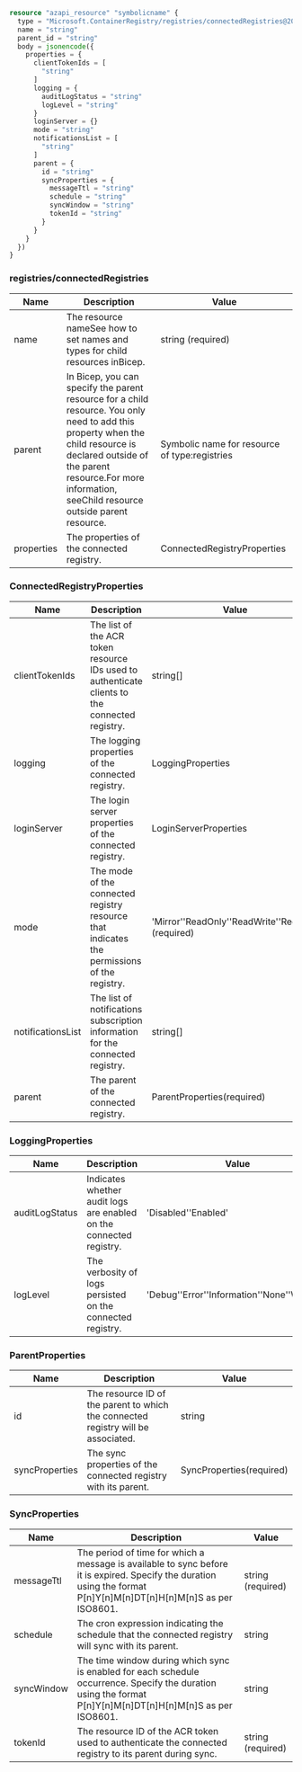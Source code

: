 ```terraform
resource "azapi_resource" "symbolicname" {
  type = "Microsoft.ContainerRegistry/registries/connectedRegistries@2023-01-01-preview"
  name = "string"
  parent_id = "string"
  body = jsonencode({
    properties = {
      clientTokenIds = [
        "string"
      ]
      logging = {
        auditLogStatus = "string"
        logLevel = "string"
      }
      loginServer = {}
      mode = "string"
      notificationsList = [
        "string"
      ]
      parent = {
        id = "string"
        syncProperties = {
          messageTtl = "string"
          schedule = "string"
          syncWindow = "string"
          tokenId = "string"
        }
      }
    }
  })
}

```

### registries/connectedRegistries

| Name | Description | Value |
|-|-|-|
| name | The resource nameSee how to set names and types for child resources inBicep. | string (required) |
| parent | In Bicep, you can specify the parent resource for a child resource. You only need to add this property when the child resource is declared outside of the parent resource.For more information, seeChild resource outside parent resource. | Symbolic name for resource of type:registries |
| properties | The properties of the connected registry. | ConnectedRegistryProperties |


### ConnectedRegistryProperties

| Name | Description | Value |
|-|-|-|
| clientTokenIds | The list of the ACR token resource IDs used to authenticate clients to the connected registry. | string[] |
| logging | The logging properties of the connected registry. | LoggingProperties |
| loginServer | The login server properties of the connected registry. | LoginServerProperties |
| mode | The mode of the connected registry resource that indicates the permissions of the registry. | 'Mirror''ReadOnly''ReadWrite''Registry' (required) |
| notificationsList | The list of notifications subscription information for the connected registry. | string[] |
| parent | The parent of the connected registry. | ParentProperties(required) |


### LoggingProperties

| Name | Description | Value |
|-|-|-|
| auditLogStatus | Indicates whether audit logs are enabled on the connected registry. | 'Disabled''Enabled' |
| logLevel | The verbosity of logs persisted on the connected registry. | 'Debug''Error''Information''None''Warning' |


### ParentProperties

| Name | Description | Value |
|-|-|-|
| id | The resource ID of the parent to which the connected registry will be associated. | string |
| syncProperties | The sync properties of the connected registry with its parent. | SyncProperties(required) |


### SyncProperties

| Name | Description | Value |
|-|-|-|
| messageTtl | The period of time for which a message is available to sync before it is expired. Specify the duration using the format P[n]Y[n]M[n]DT[n]H[n]M[n]S as per ISO8601. | string (required) |
| schedule | The cron expression indicating the schedule that the connected registry will sync with its parent. | string |
| syncWindow | The time window during which sync is enabled for each schedule occurrence. Specify the duration using the format P[n]Y[n]M[n]DT[n]H[n]M[n]S as per ISO8601. | string |
| tokenId | The resource ID of the ACR token used to authenticate the connected registry to its parent during sync. | string (required) |


